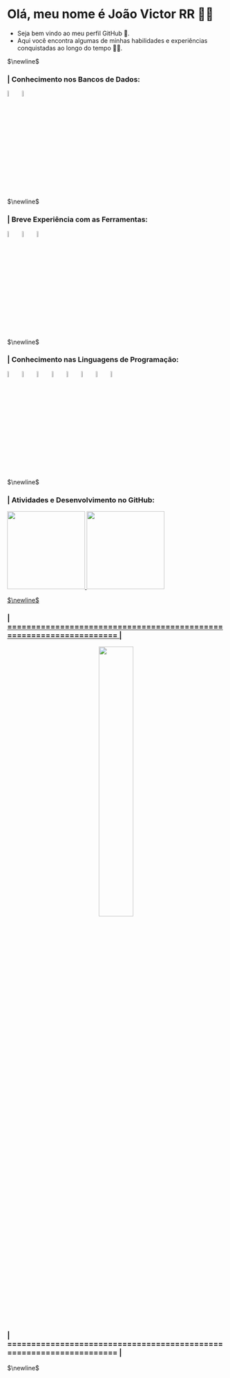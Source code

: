 # Olá, meu nome é João Victor RR 🥷🏽
  * Seja bem vindo ao meu perfil GitHub 👋.
  * Aqui você encontra algumas de minhas habilidades e experiências conquistadas ao longo do tempo 👨‍🎓.

$\newline$

<!--
**JoaoVictorRR-GitHub/JoaoVictorRR-GitHub** is a ✨ _special_ ✨ repository because its `README.md` (this file) appears on your GitHub profile.

Here are some ideas to get you started:

- 🔭 I’m currently working on ...
- 🌱 I’m currently learning ...
- 👯 I’m looking to collaborate on ...
- 🤔 I’m looking for help with ...
- 💬 Ask me about ...
- 📫 How to reach me: ...
- 😄 Pronouns: ...
- ⚡ Fun fact: ...
-->


### | Conhecimento nos Bancos de Dados:
<div>
  <!-- MySql -->
  <a href="https://www.mysql.com/">
    <img src="https://cdn.jsdelivr.net/gh/devicons/devicon/icons/mysql/mysql-original-wordmark.svg" width="6%"/></a>
  
  <!-- Firebird -->
  <a href="https://firebirdsql.org/">
    <img src="https://firebirdsql.org/file/about/ds-firebird-logo.svg" width="6%"/></a>
</div>

$\newline$



### | Breve Experiência com as Ferramentas:

<div>
  <!-- Unity -->
  <a href="https://unity.com/pt">
    <img src="https://cdn.jsdelivr.net/gh/devicons/devicon/icons/unity/unity-original.svg" width="6%"/></a>
  
  <!-- Git -->
  <a href="https://git-scm.com/">
    <img src="https://cdn.jsdelivr.net/gh/devicons/devicon/icons/git/git-original.svg" width="6%"/></a>
  
  <!-- Linux -->
  <a href="https://www.linux.org/">
    <img src="https://cdn.jsdelivr.net/gh/devicons/devicon/icons/linux/linux-original.svg" width="6%"/></a>          
</div>

$\newline$



### | Conhecimento nas Linguagens de Programação:

<div>
  <!-- LaTeX -->
  <a href="https://www.latex-project.org/">
    <img src="https://cdn.jsdelivr.net/gh/devicons/devicon/icons/latex/latex-original.svg" width="6%"/></a>
  
  <!-- Java -->
  <a href="https://www.java.com/pt-BR/">
    <img src="https://cdn.jsdelivr.net/gh/devicons/devicon/icons/java/java-original-wordmark.svg" width="6%"/></a>
  
  <!-- Jupyter -->
  <a href="https://jupyter.org/">
    <img src="https://cdn.jsdelivr.net/gh/devicons/devicon/icons/jupyter/jupyter-original-wordmark.svg" width="6%"/></a>

  <!-- Python -->
  <a href="https://www.python.org/">
    <img src="https://cdn.jsdelivr.net/gh/devicons/devicon/icons/python/python-original.svg" width="6%"/></a>

  <!-- Linguagem C -->
  <a href="#">
    <img src="https://cdn.jsdelivr.net/gh/devicons/devicon/icons/c/c-original.svg" width="6%"/></a>
  
  <!-- Linguagem C++ -->
  <a href="#">
    <img src="https://cdn.jsdelivr.net/gh/devicons/devicon/icons/cplusplus/cplusplus-original.svg" width="6%"/></a>

  <!-- Lazarus -->
  <a href="https://www.lazarus-ide.org/">
    <img src="https://wiki.freepascal.org/images/f/fd/Lazarus-icons-lpr-proposal-bpsoftware.png" width="6%"/></a>
  
  <!-- Processing -->
  <a href="https://processing.org/" target="_blank">
    <img src="https://cdn.jsdelivr.net/gh/devicons/devicon/icons/processing/processing-original.svg" width="6%"/></a>
</div>

$\newline$



### | Atividades e Desenvolvimento no GitHub:
<div>
 <!-- https://github.com/anuraghazra/github-readme-stats -->
 <a href="https://github.com/JoaoVictorRR-GitHub">
  <img height="180em" src="https://github-readme-stats-sigma-five.vercel.app/api/top-langs/?username=JoaoVictorRR-GitHub&layout=compact&langs_count=7&theme=synthwave"/>
  <img height="180em" src="https://github-readme-stats-sigma-five.vercel.app/api?username=JoaoVictorRR-GitHub&show_icons=true&theme=gruvbox&include_all_commits=true&count_private=true"/>
</div>

$\newline$



### | ==================================================================== |

<div>
 <p align="center">
  <a href="#">
   <img src="Gif_Perfil_.gif" width="40%"/></a>
  </p>
</div>

### | ==================================================================== |

$\newline$
